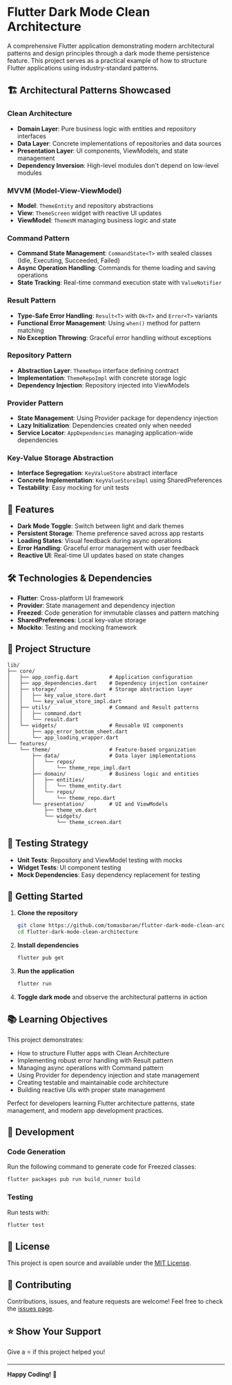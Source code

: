 # Flutter Dark Mode Clean Architecture

A comprehensive Flutter application demonstrating modern architectural patterns and design principles through a dark mode theme persistence feature. This project serves as a practical example of how to structure Flutter applications using industry-standard patterns.

## 🏗️ **Architectural Patterns Showcased**

### **Clean Architecture**
- **Domain Layer**: Pure business logic with entities and repository interfaces
- **Data Layer**: Concrete implementations of repositories and data sources
- **Presentation Layer**: UI components, ViewModels, and state management
- **Dependency Inversion**: High-level modules don't depend on low-level modules

### **MVVM (Model-View-ViewModel)**
- **Model**: `ThemeEntity` and repository abstractions
- **View**: `ThemeScreen` widget with reactive UI updates
- **ViewModel**: `ThemeVM` managing business logic and state

### **Command Pattern**
- **Command State Management**: `CommandState<T>` with sealed classes (Idle, Executing, Succeeded, Failed)
- **Async Operation Handling**: Commands for theme loading and saving operations
- **State Tracking**: Real-time command execution state with `ValueNotifier`

### **Result Pattern**
- **Type-Safe Error Handling**: `Result<T>` with `Ok<T>` and `Error<T>` variants
- **Functional Error Management**: Using `when()` method for pattern matching
- **No Exception Throwing**: Graceful error handling without exceptions

### **Repository Pattern**
- **Abstraction Layer**: `ThemeRepo` interface defining contract
- **Implementation**: `ThemeRepoImpl` with concrete storage logic
- **Dependency Injection**: Repository injected into ViewModels

### **Provider Pattern**
- **State Management**: Using Provider package for dependency injection
- **Lazy Initialization**: Dependencies created only when needed
- **Service Locator**: `AppDependencies` managing application-wide dependencies

### **Key-Value Storage Abstraction**
- **Interface Segregation**: `KeyValueStore` abstract interface
- **Concrete Implementation**: `KeyValueStoreImpl` using SharedPreferences
- **Testability**: Easy mocking for unit tests

## 🎨 **Features**

- **Dark Mode Toggle**: Switch between light and dark themes
- **Persistent Storage**: Theme preference saved across app restarts
- **Loading States**: Visual feedback during async operations
- **Error Handling**: Graceful error management with user feedback
- **Reactive UI**: Real-time UI updates based on state changes

## 🛠️ **Technologies & Dependencies**

- **Flutter**: Cross-platform UI framework
- **Provider**: State management and dependency injection
- **Freezed**: Code generation for immutable classes and pattern matching
- **SharedPreferences**: Local key-value storage
- **Mockito**: Testing and mocking framework

## 📁 **Project Structure**

```
lib/
├── core/
│   ├── app_config.dart          # Application configuration
│   ├── app_dependencies.dart    # Dependency injection container
│   ├── storage/                 # Storage abstraction layer
│   │   ├── key_value_store.dart
│   │   └── key_value_store_impl.dart
│   ├── utils/                   # Command and Result patterns
│   │   ├── command.dart
│   │   └── result.dart
│   └── widgets/                 # Reusable UI components
│       ├── app_error_bottom_sheet.dart
│       └── app_loading_wrapper.dart
└── features/
    └── theme/                   # Feature-based organization
        ├── data/                # Data layer implementations
        │   └── repos/
        │       └── theme_repo_impl.dart
        ├── domain/              # Business logic and entities
        │   ├── entities/
        │   │   └── theme_entity.dart
        │   └── repos/
        │       └── theme_repo.dart
        └── presentation/        # UI and ViewModels
            ├── theme_vm.dart
            └── widgets/
                └── theme_screen.dart
```

## 🧪 **Testing Strategy**

- **Unit Tests**: Repository and ViewModel testing with mocks
- **Widget Tests**: UI component testing
- **Mock Dependencies**: Easy dependency replacement for testing

## 🚀 **Getting Started**

1. **Clone the repository**
   ```bash
   git clone https://github.com/tomasbaran/flutter-dark-mode-clean-architecture.git
   cd flutter-dark-mode-clean-architecture
   ```

2. **Install dependencies**
   ```bash
   flutter pub get
   ```

3. **Run the application**
   ```bash
   flutter run
   ```

4. **Toggle dark mode** and observe the architectural patterns in action

## 📚 **Learning Objectives**

This project demonstrates:
- How to structure Flutter apps with Clean Architecture
- Implementing robust error handling with Result pattern
- Managing async operations with Command pattern
- Using Provider for dependency injection and state management
- Creating testable and maintainable code architecture
- Building reactive UIs with proper state management

Perfect for developers learning Flutter architecture patterns, state management, and modern app development practices.

## 🔧 **Development**

### **Code Generation**
Run the following command to generate code for Freezed classes:
```bash
flutter packages pub run build_runner build
```

### **Testing**
Run tests with:
```bash
flutter test
```

## 📄 **License**

This project is open source and available under the [MIT License](LICENSE).

## 🤝 **Contributing**

Contributions, issues, and feature requests are welcome! Feel free to check the [issues page](https://github.com/tomasbaran/flutter-dark-mode-clean-architecture/issues).

## ⭐ **Show Your Support**

Give a ⭐️ if this project helped you!

---

**Happy Coding!** 🚀

